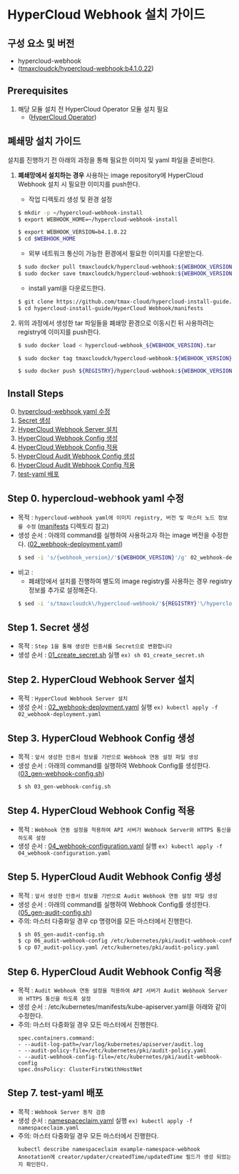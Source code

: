 # HyperCloud Webhook 설치 가이드

## 구성 요소 및 버전
* hypercloud-webhook 
* ([tmaxcloudck/hypercloud-webhook:b4.1.0.22](https://hub.docker.com/layers/tmaxcloudck/hypercloud-webhook/b4.1.0.22/images/sha256-ba70e762c512fd42aa5a7aad6efe574e01cdbbcc99ab6f6c0484cb0dee4c0f9b?context=explore)) 

## Prerequisites
1. 해당 모듈 설치 전 HyperCloud Operator 모듈 설치 필요
    * ([HyperCloud Operator](https://github.com/tmax-cloud/hypercloud-install-guide/blob/master/HyperCloud%20Operator/README.md))

## 폐쇄망 설치 가이드
설치를 진행하기 전 아래의 과정을 통해 필요한 이미지 및 yaml 파일을 준비한다.
1. **폐쇄망에서 설치하는 경우** 사용하는 image repository에 HyperCloud Webhook 설치 시 필요한 이미지를 push한다. 

    * 작업 디렉토리 생성 및 환경 설정
    ```bash
    $ mkdir -p ~/hypercloud-webhook-install
    $ export WEBHOOK_HOME=~/hypercloud-webhook-install

    $ export WEBHOOK_VERSION=b4.1.0.22
    $ cd $WEBHOOK_HOME
    ```
    * 외부 네트워크 통신이 가능한 환경에서 필요한 이미지를 다운받는다.
    ```bash
    $ sudo docker pull tmaxcloudck/hypercloud-webhook:${WEBHOOK_VERSION}
    $ sudo docker save tmaxcloudck/hypercloud-webhook:${WEBHOOK_VERSION} > hypercloud-webhook_${WEBHOOK_VERSION}.tar
    ```
    * install yaml을 다운로드한다.
    ```bash
    $ git clone https://github.com/tmax-cloud/hypercloud-install-guide.git -b 4.1
    $ cd hypercloud-install-guide/HyperCloud Webhook/manifests
    ```
  
2. 위의 과정에서 생성한 tar 파일들을 폐쇄망 환경으로 이동시킨 뒤 사용하려는 registry에 이미지를 push한다.
    ```bash
    $ sudo docker load < hypercloud-webhook_${WEBHOOK_VERSION}.tar
    
    $ sudo docker tag tmaxcloudck/hypercloud-webhook:${WEBHOOK_VERSION} ${REGISTRY}/hypercloud-webhook:${WEBHOOK_VERSION}
    
    $ sudo docker push ${REGISTRY}/hypercloud-webhook:${WEBHOOK_VERSION}
    ```    

## Install Steps
0. [hypercloud-webhook yaml 수정](https://github.com/tmax-cloud/hypercloud-install-guide/tree/master/HyperCloud%20Webhook#step-0-hypercloud-webhook-yaml-%EC%88%98%EC%A0%95)
1. [Secret 생성](https://github.com/tmax-cloud/hypercloud-install-guide/tree/chosangwon93-patch-1/HyperCloud%20Webhook#step-1-secret-%EC%83%9D%EC%84%B1)
2. [HyperCloud Webhook Server 설치](https://github.com/tmax-cloud/hypercloud-install-guide/tree/chosangwon93-patch-1/HyperCloud%20Webhook#step-2-hypercloud-webhook-server-%EC%84%A4%EC%B9%98)
3. [HyperCloud Webhook Config 생성](https://github.com/tmax-cloud/hypercloud-install-guide/tree/chosangwon93-patch-1/HyperCloud%20Webhook#step-3-hypercloud-webhook-config-%EC%83%9D%EC%84%B1)
4. [HyperCloud Webhook Config 적용](https://github.com/tmax-cloud/hypercloud-install-guide/tree/chosangwon93-patch-1/HyperCloud%20Webhook#step-4-hypercloud-webhook-config-%EC%A0%81%EC%9A%A9)
5. [HyperCloud Audit Webhook Config 생성](https://github.com/tmax-cloud/hypercloud-install-guide/tree/chosangwon93-patch-1/HyperCloud%20Webhook#step-5-hypercloud-audit-webhook-config-%EC%83%9D%EC%84%B1)
6. [HyperCloud Audit Webhook Config 적용](https://github.com/tmax-cloud/hypercloud-install-guide/tree/chosangwon93-patch-1/HyperCloud%20Webhook#step-6-hypercloud-audit-webhook-config-%EC%A0%81%EC%9A%A9)
7. [test-yaml 배포](https://github.com/tmax-cloud/hypercloud-install-guide/tree/chosangwon93-patch-1/HyperCloud%20Webhook#step-7-test-yaml-%EB%B0%B0%ED%8F%AC)

## Step 0. hypercloud-webhook yaml 수정
* 목적 : `hypercloud-webhook yaml에 이미지 registry, 버전 및 마스터 노드 정보를 수정` ([manifests](manifests) 디렉토리 참고)
* 생성 순서 : 아래의 command를 실행하여 사용하고자 하는 image 버전을 수정한다. ([02_webhook-deployment.yaml](manifests/02_webhook-deployment.yaml))
    ```bash
    $ sed -i 's/{webhook_version}/'${WEBHOOK_VERSION}'/g' 02_webhook-deployment.yaml
    ```
* 비고 :
    * 폐쇄망에서 설치를 진행하여 별도의 image registry를 사용하는 경우 registry 정보를 추가로 설정해준다.
	```bash
	$ sed -i 's/tmaxcloudck\/hypercloud-webhook/'${REGISTRY}'\/hypercloud-webhook/g' 02_webhook-deployment.yaml
	```

## Step 1. Secret 생성
* 목적 : `Step 1을 통해 생성한 인증서를 Secret으로 변환합니다`
* 생성 순서 : [01_create_secret.sh](manifests/01_create_secret.sh) 실행 `ex) sh 01_create_secret.sh`

## Step 2. HyperCloud Webhook Server 설치
* 목적 : `HyperCloud Webhook Server 설치`
* 생성 순서 : [02_webhook-deployment.yaml](manifests/02_webhook-deployment.yaml) 실행 `ex) kubectl apply -f 02_webhook-deployment.yaml`

## Step 3. HyperCloud Webhook Config 생성
* 목적 : `앞서 생성한 인증서 정보를 기반으로 Webhook 연동 설정 파일 생성`
* 생성 순서 : 아래의 command를 실행하여 Webhook Config를 생성한다. ([03_gen-webhook-config.sh](manifests/03_gen-webhook-config.sh))
    ```bash
    $ sh 03_gen-webhook-config.sh
    ```
	
## Step 4. HyperCloud Webhook Config 적용
* 목적 : `Webhook 연동 설정을 적용하여 API 서버가 Webhook Server와 HTTPS 통신을 하도록 설정`
* 생성 순서 : [04_webhook-configuration.yaml](manifests/04_webhook-configuration.yaml.template) 실행 `ex) kubectl apply -f 04_webhook-configuration.yaml`

## Step 5. HyperCloud Audit Webhook Config 생성
* 목적 : `앞서 생성한 인증서 정보를 기반으로 Audit Webhook 연동 설정 파일 생성`
* 생성 순서 : 아래의 command를 실행하여 Webhook Config를 생성한다. ([05_gen-audit-config.sh](manifests/05_gen-audit-config.sh))
* 주의: 마스터 다중화일 경우 cp 명령어를 모든 마스터에서 진행한다.
    ```bash
    $ sh 05_gen-audit-config.sh
	$ cp 06_audit-webhook-config /etc/kubernetes/pki/audit-webhook-config
	$ cp 07_audit-policy.yaml /etc/kubernetes/pki/audit-policy.yaml
    ```

## Step 6. HyperCloud Audit Webhook Config 적용
* 목적 : `Audit Webhook 연동 설정을 적용하여 API 서버가 Audit Webhook Server와 HTTPS 통신을 하도록 설정`
* 생성 순서 : /etc/kubernetes/manifests/kube-apiserver.yaml을 아래와 같이 수정한다.
* 주의: 마스터 다중화일 경우 모든 마스터에서 진행한다.
	```
	spec.containers.command:
	- --audit-log-path=/var/log/kubernetes/apiserver/audit.log
	- --audit-policy-file=/etc/kubernetes/pki/audit-policy.yaml
	- --audit-webhook-config-file=/etc/kubernetes/pki/audit-webhook-config
	spec.dnsPolicy: ClusterFirstWithHostNet

	```

## Step 7. test-yaml 배포
* 목적 : `Webhook Server 동작 검증`
* 생성 순서 : [namespaceclaim.yaml](manifests/test-yaml/namespaceclaim.yaml) 실행 `ex) kubectl apply -f namespaceclaim.yaml`
* 주의: 마스터 다중화일 경우 모든 마스터에서 진행한다.
	```
	kubectl describe namespaceclaim example-namespace-webhook
	Annotation에 creator/updater/createdTime/updatedTime 필드가 생성 되었는지 확인한다.

	```
